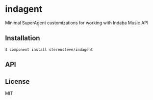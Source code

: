 
# indagent

  Minimal SuperAgent customizations for working with Indaba Music API

## Installation

    $ component install stereosteve/indagent

## API

   

## License

  MIT
